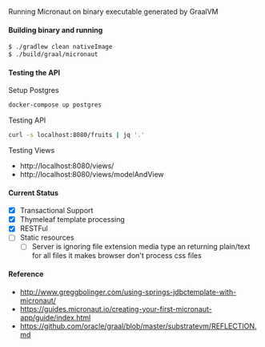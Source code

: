 Running Micronaut on binary executable generated by GraalVM

#### Building binary and running

```bash
$ ./gradlew clean nativeImage
$ ./build/graal/micronaut
```

#### Testing the API

Setup Postgres

```bash
docker-compose up postgres
```

Testing API

```bash
curl -s localhost:8080/fruits | jq '.'
```

Testing Views

* http://localhost:8080/views/
* http://localhost:8080/views/modelAndView

#### Current Status
* [x] Transactional Support
* [x] Thymeleaf template processing
* [x] RESTFul
* [ ] Static resources
	* [ ] Server is ignoring file extension media type an returning plain/text for all files
	 			it makes browser don't process css files

#### Reference
* http://www.greggbolinger.com/using-springs-jdbctemplate-with-micronaut/
* https://guides.micronaut.io/creating-your-first-micronaut-app/guide/index.html
* https://github.com/oracle/graal/blob/master/substratevm/REFLECTION.md
